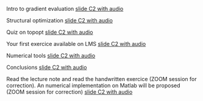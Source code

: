 Intro to gradient evaluation [slide C2 with audio](https://app.amanote.com/note-taking/document/c0e1b869-24c5-47a1-8cb2-3b6737f3f9ef)

Structural optimization [slide C2 with audio](https://app.amanote.com/note-taking/document/81a33d56-ed3e-40e6-bc78-da19d4f3f8c4)

Quiz on topopt [slide C2 with audio](https://app.amanote.com/note-taking/document/c33a7289-56a5-4fb7-aa6f-549646209da8)

Your first exercice available on LMS [slide C2 with audio](https://app.amanote.com/note-taking/document/90346056-005e-46a1-95c5-cf346eb28692)


Numerical tools [slide C2 with audio](https://app.amanote.com/note-taking/document/149e6787-957c-4b48-a285-53fccbc1e0be)

Conclusions [slide C2 with audio](https://app.amanote.com/note-taking/document/6e0d9805-406b-4429-979d-75ff494d93b8)

Read the lecture note and read the handwritten exercice (ZOOM session for correction). An numerical implementation on Matlab will be proposed (ZOOM session for correction) [slide C2 with audio](https://app.amanote.com/note-taking/document/f3d53bf1-2e2e-42be-9da0-a3f7a6eafbd6)
